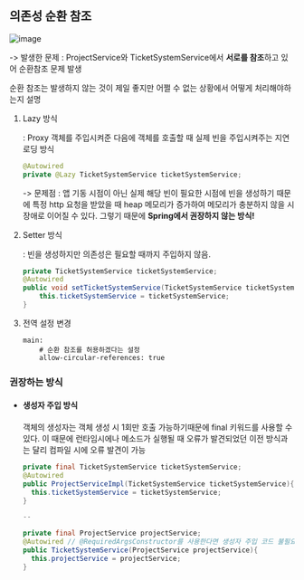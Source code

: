 ## 의존성 순환 참조

![image](https://user-images.githubusercontent.com/47243329/176828845-93a52580-6b91-449a-aebb-38393b012e70.png)

-> 발생한 문제 : ProjectService와 TicketSystemService에서 **서로를 참조**하고 있어 순환참조 문제 발생



순환 참조는 발생하지 않는 것이 제일 좋지만 어쩔 수 없는 상황에서 어떻게 처리해야하는지 설명

1. Lazy 방식

   : Proxy 객체를 주입시켜준 다음에 객체를 호출할 때 실제 빈을 주입시켜주는 지연로딩 방식

   ```java
   @Autowired
   private @Lazy TicketSystemService ticketSystemService; 
   ```

   -> 문제점 : 앱 기동 시점이 아닌 실제 해당 빈이 필요한 시점에 빈을 생성하기 때문에 특정 http 요청을 받았을 때 heap 메모리가 증가하여 메모리가 충분하지 않을 시 장애로 이어질 수 있다. 그렇기 때문에 **Spring에서 권장하지 않는 방식!**

   

2. Setter 방식

   : 빈을 생성하지만 의존성은 필요할 때까지 주입하지 않음.

   ```java
   private TicketSystemService ticketSystemService; 
   @Autowired
   public void setTicketSystemService(TicketSystemService ticketSystemService){
       this.ticketSystemService = ticketSystemService;
   }
   ```

3. 전역 설정 변경

   ```
   main:
       # 순환 참조를 허용하겠다는 설정
       allow-circular-references: true
   ```

   



### 권장하는 방식

- #### 생성자 주입 방식

  객체의 생성자는 객체 생성 시 1회만 호출 가능하기때문에 final 키워드를 사용할 수 있다. 이 때문에 런타임시에나 메소드가 실행될 때 오류가 발견되었던 이전 방식과는 달리 컴파일 시에 오류 발견이 가능

  ```java
  private final TicketSystemService ticketSystemService; 
  @Autowired
  public ProjectServiceImpl(TicketSystemService ticketSystemService){
  	this.ticketSystemService = ticketSystemService;
  }
  
  -- 
  
  private final ProjectService projectService;
  @Autowired // @RequiredArgsConstructor를 사용한다면 생성자 주입 코드 불필요
  public TicketSystemService(ProjectService projectService){
  	this.projectService = projectService;
  }
  ```


